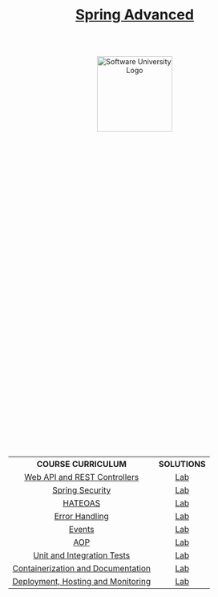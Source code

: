 <!DOCTYPE html>
<html lang="en">

<head>
    <meta charset="UTF-8">
    <meta http-equiv="X-UA-Compatible" content="IE=edge">
    <meta name="viewport" content="width=device-width, initial-scale=1.0">
</head>

<body>
    <header class="softuni__header">
        <h1 class="softuni__header__title" align="center" style="text-decoration: none;">
            <a href="https://github.com/todorkrastev/software-university/tree/main/Spring/C03_SpringAdvanced/2022-06/L00_CourseIntroduction"
                class="softuni__header__title__link">Spring Advanced</a>
        </h1>
    </header>
    <main class="softuni">
        <div class="softuni__logo" align="center" style="position: relative;">
            <a href="https://softuni.bg/curriculum" class="softuni__logo_link" target="_blank">
                <img src="https://upload.wikimedia.org/wikipedia/commons/7/76/Logo_Software_University_%28SoftUni%29_-_blue.png"
                    alt="Software University Logo" class="softuni__logo__img"
                    style="position:absolute; top: 50%; left: 50%; transform: translate(-50%, 0%); width:150px; padding:10px; margin: 0 auto;">
            </a>
        </div>
        <div class="softuni__subjects" align="center" style="position: relative;">
            <table class="softuni__subjects__table"
                style="position: absolute; top: 50%; left: 50%; transform: translate(-50%, 300%); width:100%; max-width:1000px;">
                <tr class="softuni__subjects__table__row">
                    <th class="softuni__subjects__table__row__header"
                        style="text-align:center; vertical-align: middle;">
                        COURSE CURRICULUM
                    </th>
                    <th class="softuni__subjects__table__row__header"
                        style="text-align:center; vertical-align: middle;">
                        SOLUTIONS
                    </th>
                </tr>
                <tr class="softuni__subjects__table__row">
                    <td class="softuni__subjects__table__row__data" style="text-align:center; vertical-align: middle;">
                        <a href="https://github.com/todorkrastev/software-university/tree/main/Spring/C03_SpringAdvanced/2022-06/L01_WebApiAndRestControllers/Presentation"
                            class="softuni__subjects__table__row__data__link" target="_blank">Web API and REST Controllers</a>
                    </td>
                    <td class="softuni__subjects__table__row__data" style="text-align:center; vertical-align: middle;">
                        <a href="https://github.com/todorkrastev/software-university/tree/main/Spring/C03_SpringAdvanced/2022-06/Workshop/mobilele"
                            class="softuni__subjects__table__row__data__link" target="_blank">Lab</a>
                    </td>
                </tr>
                <tr class="softuni__subjects__table__row">
                    <td class="softuni__subjects__table__row__data" style="text-align:center; vertical-align: middle;">
                        <a href="https://github.com/todorkrastev/software-university/tree/main/Spring/C03_SpringAdvanced/2022-06/L02_SpringSecurity/Presentation"
                            class="softuni__subjects__table__row__data__link" target="_blank">Spring Security</a>
                    </td>
                    <td class="softuni__subjects__table__row__data" style="text-align:center; vertical-align: middle;">
                        <a href="https://github.com/todorkrastev/software-university/tree/main/Spring/C03_SpringAdvanced/2022-06/Workshop/mobilele"
                            class="softuni__subjects__table__row__data__link" target="_blank">Lab</a>
                    </td>
                </tr>
                <tr class="softuni__subjects__table__row">
                    <td class="softuni__subjects__table__row__data" style="text-align:center; vertical-align: middle;">
                        <a href="https://github.com/todorkrastev/software-university/tree/main/Spring/C03_SpringAdvanced/2022-06/L03_HATEOAS/Presentation"
                            class="softuni__subjects__table__row__data__link" target="_blank">HATEOAS</a>
                    </td>
                    <td class="softuni__subjects__table__row__data" style="text-align:center; vertical-align: middle;">
                        <a href="https://github.com/todorkrastev/software-university/tree/main/Spring/C03_SpringAdvanced/2022-06/Workshop/mobilele"
                            class="softuni__subjects__table__row__data__link" target="_blank">Lab</a>
                    </td>
                </tr>
                <tr class="softuni__subjects__table__row">
                    <td class="softuni__subjects__table__row__data" style="text-align:center; vertical-align: middle;">
                        <a href="https://github.com/todorkrastev/software-university/tree/main/Spring/C03_SpringAdvanced/2022-06/L04_ErrorHandling/Presentation"
                            class="softuni__subjects__table__row__data__link" target="_blank">Error Handling</a>
                    </td>
                    <td class="softuni__subjects__table__row__data" style="text-align:center; vertical-align: middle;">
                        <a href="https://github.com/todorkrastev/software-university/tree/main/Spring/C03_SpringAdvanced/2022-06/Workshop/mobilele"
                            class="softuni__subjects__table__row__data__link" target="_blank">Lab</a>
                    </td>
                </tr>
                <tr class="softuni__subjects__table__row">
                    <td class="softuni__subjects__table__row__data" style="text-align:center; vertical-align: middle;">
                        <a href="https://github.com/todorkrastev/software-university/tree/main/Spring/C03_SpringAdvanced/2022-06/L05_Events/Presentation"
                            class="softuni__subjects__table__row__data__link" target="_blank">Events</a>
                    </td>
                    <td class="softuni__subjects__table__row__data" style="text-align:center; vertical-align: middle;">
                        <a href="https://github.com/todorkrastev/software-university/tree/main/Spring/C03_SpringAdvanced/2022-06/Workshop/mobilele"
                            class="softuni__subjects__table__row__data__link" target="_blank">Lab</a>
                    </td>
                </tr>
                <tr class="softuni__subjects__table__row">
                    <td class="softuni__subjects__table__row__data" style="text-align:center; vertical-align: middle;">
                        <a href="https://github.com/todorkrastev/software-university/tree/main/Spring/C03_SpringAdvanced/2022-06/L06_AspectOrientedProgramming/Presentation"
                            class="softuni__subjects__table__row__data__link" target="_blank">AOP</a>
                    </td>
                    <td class="softuni__subjects__table__row__data" style="text-align:center; vertical-align: middle;">
                        <a href="https://github.com/todorkrastev/software-university/tree/main/Spring/C03_SpringAdvanced/2022-06/Workshop/mobilele"
                            class="softuni__subjects__table__row__data__link" target="_blank">Lab</a>
                    </td>
                </tr>
                <tr class="softuni__subjects__table__row">
                    <td class="softuni__subjects__table__row__data" style="text-align:center; vertical-align: middle;">
                        <a href="https://github.com/todorkrastev/software-university/tree/main/Spring/C03_SpringAdvanced/2022-06/L07_UnitAndIntegrationTests/Presentation"
                            class="softuni__subjects__table__row__data__link" target="_blank">Unit and Integration Tests</a>
                    </td>
                    <td class="softuni__subjects__table__row__data" style="text-align:center; vertical-align: middle;">
                        <a href="https://github.com/todorkrastev/software-university/tree/main/Spring/C03_SpringAdvanced/2022-06/Workshop/mobilele"
                            class="softuni__subjects__table__row__data__link" target="_blank">Lab</a>
                    </td>
                </tr>
                <tr class="softuni__subjects__table__row">
                    <td class="softuni__subjects__table__row__data" style="text-align:center; vertical-align: middle;">
                        <a href="https://github.com/todorkrastev/software-university/tree/main/Spring/C03_SpringAdvanced/2022-06/L08_ContainerizationAndDocumentation/Presentation"
                            class="softuni__subjects__table__row__data__link" target="_blank">Containerization and Documentation</a>
                    </td>
                    <td class="softuni__subjects__table__row__data" style="text-align:center; vertical-align: middle;">
                        <a href="https://github.com/todorkrastev/software-university/tree/main/Spring/C03_SpringAdvanced/2022-06/Workshop/mobilele"
                            class="softuni__subjects__table__row__data__link" target="_blank">Lab</a>
                    </td>
                </tr>
                <tr class="softuni__subjects__table__row">
                    <td class="softuni__subjects__table__row__data" style="text-align:center; vertical-align: middle;">
                        <a href="https://github.com/todorkrastev/software-university/tree/main/Spring/C03_SpringAdvanced/2022-06/L09_DeploymentHostingAndMonitoring/Presentation"
                            class="softuni__subjects__table__row__data__link" target="_blank">Deployment, Hosting and Monitoring</a>
                    </td>
                    <td class="softuni__subjects__table__row__data" style="text-align:center; vertical-align: middle;">
                        <a href="https://github.com/todorkrastev/software-university/tree/main/Spring/C03_SpringAdvanced/2022-06/Workshop/mobilele"
                            class="softuni__subjects__table__row__data__link" target="_blank">Lab</a>
                    </td>
                </tr>
            </table>
        </div>
    </main>
</body>

</html>
